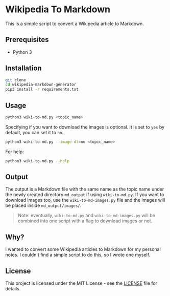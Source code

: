 # Wikipedia To Markdown

This is a simple script to convert a Wikipedia article to Markdown.

## Prerequisites

- Python 3

## Installation

```bash
git clone
cd wikipedia-markdown-generator
pip3 install -r requirements.txt
```

## Usage

```bash
python3 wiki-to-md.py <topic_name>
```

Specifying if you want to download the images is optional. It is set to `yes` 
by default, you can set it to `no`.

```bash
python3 wiki-to-md.py --image-dl=no <topic_name>
```

For help:

```bash
python3 wiki-to-md.py --help
```

## Output

The output is a Markdown file with the same name as the topic name under the newly created directory `md_output` if using `wiki-to-md.py`. If you want to download images too, use the `wiki-to-md-images.py` file and the images will be placed inside `md_output/images/`.

> Note: eventually, `wiki-to-md.py` and `wiki-to-md-images.py` will be combined into one script with a flag to download images or not.

## Why?

I wanted to convert some Wikipedia articles to Markdown for my personal notes. I couldn't find a simple script to do this, so I wrote one myself.

## License

This project is licensed under the MIT License - see the [LICENSE](LICENSE) file for details.
